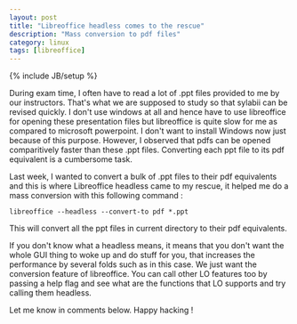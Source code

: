 ```yaml
---
layout: post
title: "Libreoffice headless comes to the rescue"
description: "Mass conversion to pdf files"
category: linux
tags: [libreoffice]
---
```

{% include JB/setup %}

During exam time, I often have to read a lot of .ppt files provided to me by our
instructors. That's what we are supposed to study so that sylabii can be
revised quickly. I don't use windows at all and hence have to use libreoffice for
opening these presentation files but libreoffice is quite slow for me as
compared to microsoft powerpoint. I don't want to install Windows now just
because of this purpose. However, I observed that pdfs can be opened
comparitively faster than these .ppt files. Converting each ppt file to its pdf
equivalent is a cumbersome task.

Last week, I wanted to convert a bulk of .ppt files to their pdf equivalents and
this is where Libreoffice headless came to my rescue, it helped me do a mass
conversion with this following command :

`libreoffice --headless --convert-to pdf *.ppt`

This will convert all the ppt files in current directory to their pdf
equivalents.

If you don't know what a headless means, it means that you don't want the whole
GUI thing to woke up and do stuff for you, that increases the performance by
several folds such as in this case. We just want the conversion feature of
libreoffice. You can call other LO features too by passing a help flag and see
what are the functions that LO supports and try calling them headless.

Let me know in comments below. Happy hacking !
